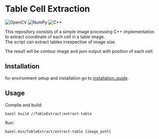 # Table Cell Extraction
![OpenCV](https://img.shields.io/badge/opencv-%23white.svg?style=for-the-badge&logo=opencv&logoColor=white)
![NumPy](https://img.shields.io/badge/numpy-%23013243.svg?style=for-the-badge&logo=numpy&logoColor=white)
![C++](https://img.shields.io/badge/c++-%2300599C.svg?style=for-the-badge&logo=c%2B%2B&logoColor=white)

This repository consists of a simple image processing C++ implementation to extract coordinate of each cell in a table image. \
The script can extract tables irrespective of image size. 

The result will be contour image and json output with position of each cell.

## Installation
for environment setup and installation go to [installation_guide](Installation_Guide.md).

## Usage
Complie and build:

```code
bazel build //TableExtract:extract-table
```
Run:
```code
bazel-bin/TableExtract/extract-table [image_path]
```



